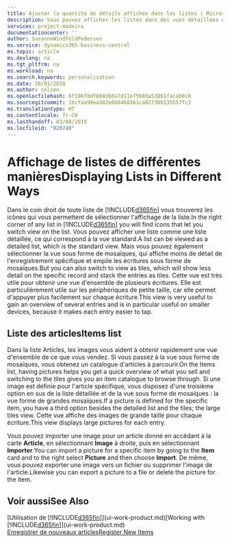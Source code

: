 ```yaml
---
title: Ajuster la quantité de détails affichée dans les listes | Microsoft Docs
description: Vous pouvez afficher les listes dans des vues détaillées qui fournissent plus d'informations, ou en tant que vignettes faciles à analyser visuellement.
services: project-madeira
documentationcenter: ''
author: SusanneWindfeldPedersen
ms.service: dynamics365-business-central
ms.topic: article
ms.devlang: na
ms.tgt_pltfrm: na
ms.workload: na
ms.search.keywords: personalization
ms.date: 10/01/2018
ms.author: solsen
ms.openlocfilehash: 8f196f8df6683b0a7d11e75b8da53861facab0c0
ms.sourcegitcommit: 1bcfaa99ea302e6b84b8361ca02730b135557fc1
ms.translationtype: HT
ms.contentlocale: fr-CH
ms.lasthandoff: 03/08/2019
ms.locfileid: "820748"
---
```

# <a name="displaying-lists-in-different-ways"></a><span data-ttu-id="5819d-103">Affichage de listes de différentes manières</span><span class="sxs-lookup"><span data-stu-id="5819d-103">Displaying Lists in Different Ways</span></span>
<span data-ttu-id="5819d-104">Dans le coin droit de toute liste de [!INCLUDE[d365fin](includes/d365fin_md.md)] vous trouverez les icônes qui vous permettent de sélectionner l'affichage de la liste.</span><span class="sxs-lookup"><span data-stu-id="5819d-104">In the right corner of any list in [!INCLUDE[d365fin](includes/d365fin_md.md)] you will find icons that let you switch view on the list.</span></span> <span data-ttu-id="5819d-105">Vous pouvez afficher une liste comme une liste détaillée, ce qui correspond à la vue standard.</span><span class="sxs-lookup"><span data-stu-id="5819d-105">A list can be viewed as a detailed list, which is the standard view.</span></span> <span data-ttu-id="5819d-106">Mais vous pouvez également sélectionner la vue sous forme de mosaïques, qui affiche moins de détail de l'enregistrement spécifique et empile les écritures sous forme de mosaïques.</span><span class="sxs-lookup"><span data-stu-id="5819d-106">But you can also switch to view as tiles, which will show less detail on the specific record and stack the entries as tiles.</span></span> <span data-ttu-id="5819d-107">Cette vue est très utile pour obtenir une vue d'ensemble de plusieurs écritures. Elle est particulièrement utile sur les périphériques de petite taille, car elle permet d'appuyer plus facilement sur chaque écriture.</span><span class="sxs-lookup"><span data-stu-id="5819d-107">This view is very useful to gain an overview of several entries and is in particular useful on smaller devices, because it makes each entry easier to tap.</span></span>

## <a name="items-list"></a><span data-ttu-id="5819d-108">Liste des articles</span><span class="sxs-lookup"><span data-stu-id="5819d-108">Items list</span></span>
<span data-ttu-id="5819d-109">Dans la liste Articles, les images vous aident à obtenir rapidement une vue d'ensemble de ce que vous vendez. Si vous passez à la vue sous forme de mosaïques, vous obtenez un catalogue d'articles à parcourir.</span><span class="sxs-lookup"><span data-stu-id="5819d-109">On the Items list, having pictures helps you get a quick overview of what you sell and switching to the tiles gives you an item catalogue to browse through.</span></span> <span data-ttu-id="5819d-110">Si une image est définie pour l'article spécifique, vous disposez d'une troisième option en sus de la liste détaillée et de la vue sous forme de mosaïques : la vue forme de grandes mosaïques.</span><span class="sxs-lookup"><span data-stu-id="5819d-110">If a picture is defined for the specific item, you have a third option besides the detailed list and the tiles; the large tiles view.</span></span> <span data-ttu-id="5819d-111">Cette vue affiche des images de grande taille pour chaque écriture.</span><span class="sxs-lookup"><span data-stu-id="5819d-111">This view displays large pictures for each entry.</span></span>

<span data-ttu-id="5819d-112">Vous pouvez importer une image pour un article donné en accédant à la carte **Article**, en sélectionnant **Image** à droite, puis en sélectionnant **Importer**.</span><span class="sxs-lookup"><span data-stu-id="5819d-112">You can import a picture for a specific item by going to the **Item** card and to the right select **Picture** and then choose **Import**.</span></span> <span data-ttu-id="5819d-113">De même, vous pouvez exporter une image vers un fichier ou supprimer l'image de l'article.</span><span class="sxs-lookup"><span data-stu-id="5819d-113">Likewise you can export a picture to a file or delete the picture for the item.</span></span>  

## <a name="see-also"></a><span data-ttu-id="5819d-114">Voir aussi</span><span class="sxs-lookup"><span data-stu-id="5819d-114">See Also</span></span>
<span data-ttu-id="5819d-115">[Utilisation de [!INCLUDE[d365fin](includes/d365fin_md.md)]](ui-work-product.md)</span><span class="sxs-lookup"><span data-stu-id="5819d-115">[Working with [!INCLUDE[d365fin](includes/d365fin_md.md)]](ui-work-product.md)</span></span>  
[<span data-ttu-id="5819d-116">Enregistrer de nouveaux articles</span><span class="sxs-lookup"><span data-stu-id="5819d-116">Register New Items</span></span>](inventory-how-register-new-items.md)  
